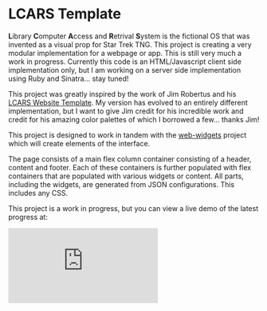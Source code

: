 # LCARS Template
**L**ibrary **C**omputer **A**ccess and **R**etrival **S**ystem is the fictional OS that was invented as a visual prop for 
Star Trek TNG. This project is creating a very modular implementation for a webpage or app. This is still very much a work 
in progress. Currently this code is an HTML/Javascript client side implementation only, but I am working on a server side 
implementation using Ruby and Sinatra... stay tuned!

This project was greatly inspired by the work of Jim Robertus and his [LCARS Website Template](https://www.thelcars.com). My version has 
evolved to an entirely different implementation, but I want to give Jim credit for his incredible work and credit for his 
amazing color palettes of which I borrowed a few... thanks Jim!

This project is designed to work in tandem with the [web-widgets](https://github.com/steven-lyles/web-widgets) project which will create elements of the interface.

The page consists of a main flex column container consisting of a header, content and footer. Each of these containers is 
further populated with flex containers that are populated with various widgets or content. All parts, including the widgets, 
are generated from JSON configurations. This includes any CSS.

This project is a work in progress, but you can view a live demo of the latest progress at:

![LCARS Themplate](https://www.stevenlyles.net/playground/lcars/example_lcars.html)

